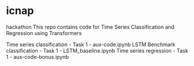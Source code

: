 # icnap
hackathon
This repo contains code for Time Series Classification and Regression using Transformers

Time series classification - Task 1 - aux-code.ipynb
LSTM Benchmark classification - Task 1 - LSTM_baseline.ipynb 
Time series regression - Task 1 - aux-code-bonus.ipynb

